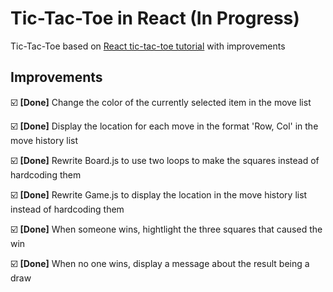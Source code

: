 # Tic-Tac-Toe in React (In Progress)

Tic-Tac-Toe based on <a href="https://reactjs.org/tutorial/tutorial.html#inspecting-the-starter-code">React tic-tac-toe tutorial</a> with improvements

## Improvements

:ballot_box_with_check: **[Done]** Change the color of the currently selected item in the move list

:ballot_box_with_check: **[Done]** Display the location for each move in the format 'Row, Col' in the move history list

:ballot_box_with_check: **[Done]** Rewrite Board.js to use two loops to make the squares instead of hardcoding them

:ballot_box_with_check: **[Done]** Rewrite Game.js to display the location in the move history list instead of hardcoding them

:ballot_box_with_check: **[Done]** When someone wins, hightlight the three squares that caused the win

:ballot_box_with_check: **[Done]** When no one wins, display a message about the result being a draw
